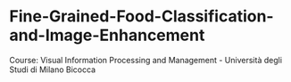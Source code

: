 # Fine-Grained-Food-Classification-and-Image-Enhancement
Course: Visual Information Processing and Management - Università degli Studi di Milano Bicocca
